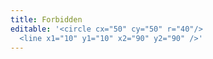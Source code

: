 ```yaml
---
title: Forbidden
editable: '<circle cx="50" cy="50" r="40"/>  
  <line x1="10" y1="10" x2="90" y2="90" />'
---
```

